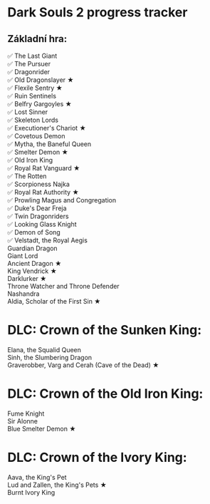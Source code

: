 # Dark Souls 2 progress tracker

## Základní hra:
✅ The Last Giant <br>
✅ The Pursuer <br>
✅ Dragonrider <br>
✅ Old Dragonslayer ★ <br>
✅ Flexile Sentry ★<br>
✅ Ruin Sentinels<br>
✅ Belfry Gargoyles ★<br>
✅ Lost Sinner<br>
✅ Skeleton Lords<br>
✅ Executioner's Chariot ★<br>
✅ Covetous Demon<br>
✅ Mytha, the Baneful Queen<br>
✅ Smelter Demon ★<br>
✅ Old Iron King<br>
✅ Royal Rat Vanguard ★<br>
✅ The Rotten<br>
✅ Scorpioness Najka<br>
✅ Royal Rat Authority ★<br>
✅ Prowling Magus and Congregation<br>
✅ Duke's Dear Freja<br>
✅ Twin Dragonriders<br>
✅ Looking Glass Knight<br>
✅ Demon of Song<br>
✅ Velstadt, the Royal Aegis<br>
Guardian Dragon<br>
Giant Lord<br>
Ancient Dragon ★<br>
King Vendrick ★<br>
Darklurker ★<br>
Throne Watcher and Throne Defender<br>
Nashandra<br>
Aldia, Scholar of the First Sin ★<br>

# DLC: Crown of the Sunken King:
Elana, the Squalid Queen<br>
Sinh, the Slumbering Dragon<br>
Graverobber, Varg and Cerah (Cave of the Dead) ★<br>

# DLC: Crown of the Old Iron King:
Fume Knight<br>
Sir Alonne<br>
Blue Smelter Demon ★<br>

# DLC: Crown of the Ivory King:
Aava, the King's Pet<br>
Lud and Zallen, the King's Pets ★<br>
Burnt Ivory King<br>
